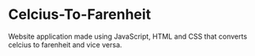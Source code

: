 # Celcius-To-Farenheit
Website application made using JavaScript, HTML and CSS that converts celcius to farenheit and vice versa. 

